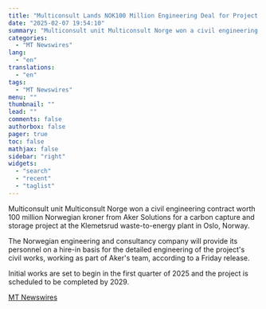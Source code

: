 ```yaml
---
title: "Multiconsult Lands NOK100 Million Engineering Deal for Project in Norway"
date: "2025-02-07 19:54:10"
summary: "Multiconsult unit Multiconsult Norge won a civil engineering contract worth 100 million Norwegian kroner from Aker Solutions for a carbon capture and storage project at the Klemetsrud waste-to-energy plant in Oslo, Norway. The Norwegian engineering and consultancy company will provide its personnel on a hire-in basis for the detailed engineering..."
categories:
  - "MT Newswires"
lang:
  - "en"
translations:
  - "en"
tags:
  - "MT Newswires"
menu: ""
thumbnail: ""
lead: ""
comments: false
authorbox: false
pager: true
toc: false
mathjax: false
sidebar: "right"
widgets:
  - "search"
  - "recent"
  - "taglist"
---
```


Multiconsult unit Multiconsult Norge won a civil engineering contract worth 100 million Norwegian kroner from Aker Solutions for a carbon capture and storage project at the Klemetsrud waste-to-energy plant in Oslo, Norway.

The Norwegian engineering and consultancy company will provide its personnel on a hire-in basis for the detailed engineering of the project's civil works, working as part of Aker's team, according to a Friday release.

Initial works are set to begin in the first quarter of 2025 and the project is scheduled to be completed by 2029.

[MT Newswires](https://www.tradingview.com/news/mtnewswires.com:20250207:G2465153:0/)
